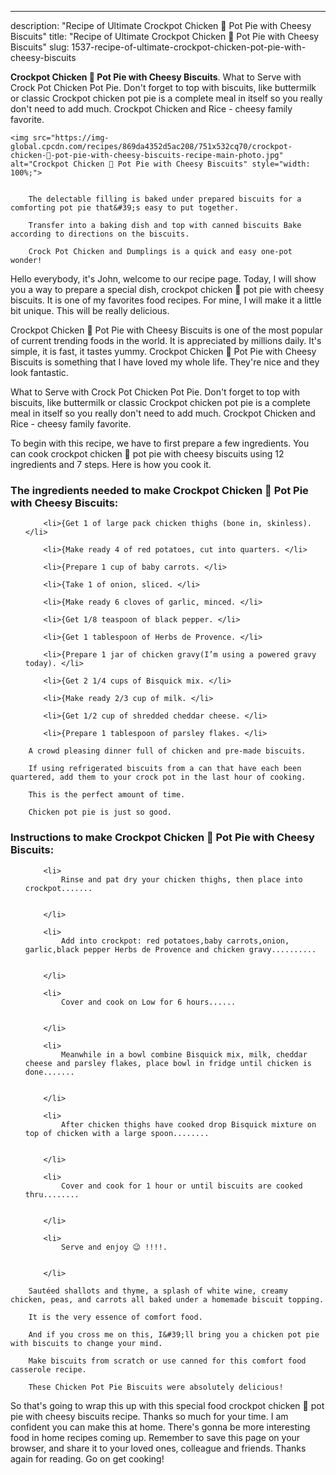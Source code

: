 ---
description: "Recipe of Ultimate Crockpot Chicken 🐔 Pot Pie with Cheesy Biscuits"
title: "Recipe of Ultimate Crockpot Chicken 🐔 Pot Pie with Cheesy Biscuits"
slug: 1537-recipe-of-ultimate-crockpot-chicken-pot-pie-with-cheesy-biscuits

<p>
	<strong>Crockpot Chicken 🐔 Pot Pie with Cheesy Biscuits</strong>. 
	What to Serve with Crock Pot Chicken Pot Pie. Don&#39;t forget to top with biscuits, like buttermilk or classic Crockpot chicken pot pie is a complete meal in itself so you really don&#39;t need to add much. Crockpot Chicken and Rice - cheesy family favorite.
</p>
<p>
	
	<img src="https://img-global.cpcdn.com/recipes/869da4352d5ac208/751x532cq70/crockpot-chicken-🐔-pot-pie-with-cheesy-biscuits-recipe-main-photo.jpg" alt="Crockpot Chicken 🐔 Pot Pie with Cheesy Biscuits" style="width: 100%;">
	
	
		The delectable filling is baked under prepared biscuits for a comforting pot pie that&#39;s easy to put together.
	
		Transfer into a baking dish and top with canned biscuits Bake according to directions on the biscuits.
	
		Crock Pot Chicken and Dumplings is a quick and easy one-pot wonder!
	
</p>
<p>
	Hello everybody, it's John, welcome to our recipe page. Today, I will show you a way to prepare a special dish, crockpot chicken 🐔 pot pie with cheesy biscuits. It is one of my favorites food recipes. For mine, I will make it a little bit unique. This will be really delicious.
</p>
	
<p>
	Crockpot Chicken 🐔 Pot Pie with Cheesy Biscuits is one of the most popular of current trending foods in the world. It is appreciated by millions daily. It's simple, it is fast, it tastes yummy. Crockpot Chicken 🐔 Pot Pie with Cheesy Biscuits is something that I have loved my whole life. They're nice and they look fantastic.
</p>
<p>
	What to Serve with Crock Pot Chicken Pot Pie. Don&#39;t forget to top with biscuits, like buttermilk or classic Crockpot chicken pot pie is a complete meal in itself so you really don&#39;t need to add much. Crockpot Chicken and Rice - cheesy family favorite.
</p>

<p>
To begin with this recipe, we have to first prepare a few ingredients. You can cook crockpot chicken 🐔 pot pie with cheesy biscuits using 12 ingredients and 7 steps. Here is how you cook it.
</p>

<h3>The ingredients needed to make Crockpot Chicken 🐔 Pot Pie with Cheesy Biscuits:</h3>

<ol>
	
		<li>{Get 1 of large pack chicken thighs (bone in, skinless). </li>
	
		<li>{Make ready 4 of red potatoes, cut into quarters. </li>
	
		<li>{Prepare 1 cup of baby carrots. </li>
	
		<li>{Take 1 of onion, sliced. </li>
	
		<li>{Make ready 6 cloves of garlic, minced. </li>
	
		<li>{Get 1/8 teaspoon of black pepper. </li>
	
		<li>{Get 1 tablespoon of Herbs de Provence. </li>
	
		<li>{Prepare 1 jar of chicken gravy(I’m using a powered gravy today). </li>
	
		<li>{Get 2 1/4 cups of Bisquick mix. </li>
	
		<li>{Make ready 2/3 cup of milk. </li>
	
		<li>{Get 1/2 cup of shredded cheddar cheese. </li>
	
		<li>{Prepare 1 tablespoon of parsley flakes. </li>
	
</ol>
<p>
	
		A crowd pleasing dinner full of chicken and pre-made biscuits.
	
		If using refrigerated biscuits from a can that have each been quartered, add them to your crock pot in the last hour of cooking.
	
		This is the perfect amount of time.
	
		Chicken pot pie is just so good.
	
</p>

<h3>Instructions to make Crockpot Chicken 🐔 Pot Pie with Cheesy Biscuits:</h3>

<ol>
	
		<li>
			Rinse and pat dry your chicken thighs, then place into crockpot.......
			
			
		</li>
	
		<li>
			Add into crockpot: red potatoes,baby carrots,onion, garlic,black pepper Herbs de Provence and chicken gravy..........
			
			
		</li>
	
		<li>
			Cover and cook on Low for 6 hours......
			
			
		</li>
	
		<li>
			Meanwhile in a bowl combine Bisquick mix, milk, cheddar cheese and parsley flakes, place bowl in fridge until chicken is done.......
			
			
		</li>
	
		<li>
			After chicken thighs have cooked drop Bisquick mixture on top of chicken with a large spoon........
			
			
		</li>
	
		<li>
			Cover and cook for 1 hour or until biscuits are cooked thru........
			
			
		</li>
	
		<li>
			Serve and enjoy 😉 !!!!.
			
			
		</li>
	
</ol>

<p>
	
		Sautéed shallots and thyme, a splash of white wine, creamy chicken, peas, and carrots all baked under a homemade biscuit topping.
	
		It is the very essence of comfort food.
	
		And if you cross me on this, I&#39;ll bring you a chicken pot pie with biscuits to change your mind.
	
		Make biscuits from scratch or use canned for this comfort food casserole recipe.
	
		These Chicken Pot Pie Biscuits were absolutely delicious!
	
</p>

<p>
	So that's going to wrap this up with this special food crockpot chicken 🐔 pot pie with cheesy biscuits recipe. Thanks so much for your time. I am confident you can make this at home. There's gonna be more interesting food in home recipes coming up. Remember to save this page on your browser, and share it to your loved ones, colleague and friends. Thanks again for reading. Go on get cooking!
</p>
